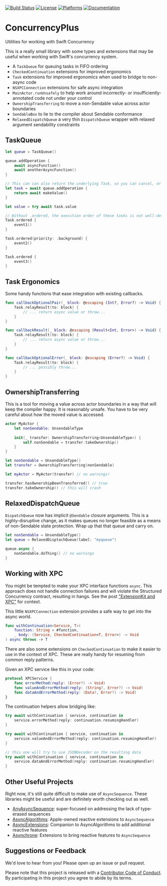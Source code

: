 [![Build Status][build status badge]][build status]
[![License][license badge]][license]
[![Platforms][platforms badge]][platforms]
[![Documentation][documentation badge]][documentation]

# ConcurrencyPlus
Utilities for working with Swift Concurrency

This is a really small library with some types and extensions that may be useful when working with Swift's concurrency system.

- A `TaskQueue` for queuing tasks in FIFO ordering
- `CheckedContinuation` extensions for improved ergonomics
- `Task` extensions for improved ergonomics when used to bridge to non-async code
- `NSXPCConnection` extensions for safe async integration
- `MainActor.runUnsafely` to help work around incorrectly- or insufficiently-annotated code not under your control
- `OwnershipTransferring` to move a non-Sendable value across actor boundaries
- `SendableBox` to lie to the compiler about Sendable conformance
- `RelaxedDispatchQueue` a very thin `DispatchQueue` wrapper with relaxed argument sendability constraints

## TaskQueue

```swift
let queue = TaskQueue()

queue.addOperation {
    await asyncFunction()
    await anotherAsyncFunction()
}

// This can can also return the underlying Task, so you can cancel, or await a value
let task = await queue.addOperation {
    return await makeValue()
}

let value = try await task.value
```

```swift
// Without .ordered, the execution order of these tasks is not well-defined.
Task.ordered {
    event1()
}

Task.ordered(priority: .background) {
    event2()
}

Task.ordered {
    event3()
}
```

## Task Ergonomics

Some handy functions that ease integration with existing callbacks.

```swift
func callbackOptionalPair(_ block: @escaping (Int?, Error?) -> Void) {
    Task.relayResult(to: block) {
        // ... return async value or throw...
    }
}

func callbackResult(_ block: @escaping (Result<Int, Error>) -> Void) {
    Task.relayResult(to: block) {
        // ... return async value or throw...
    }
}

func callbackOptionalError(_ block: @escaping (Error?) -> Void) {
    Task.relayResult(to: block) {
        // ... possibly throw...
    }
}
```

## OwnershipTransferring

This is a tool for moving a value across actor boundaries in a way that will keep the compiler happy. It is reasonably unsafe. You have to be very careful about how the moved value is accessed.

```swift
actor MyActor {
	let nonSendable: UnsendableType
	
	init(_ transfer: OwnershipTransferring<UnsendableType>) {
		self.nonSendable = transfer.takeOwnership()
	}
}

let nonSendable = UnsendableType()
let transfer = OwnershipTransferring(nonSendable)

let myActor = MyActor(transfer) // no warnings!

transfer.hasOwnershipBeenTransferred() // true
transfer.takeOwnership() // this will crash
```

## RelaxedDispatchQueue

`DispatchQueue` now has implicit `@Sendable` closure arguments. This is a highly-disruptive change, as it makes queues no longer feasible as a means of non-Sendable state protection. Wrap up that that queue and carry on.

```swift
let nonSendable = UnsendableType()
let queue = RelaxedDisptachQueue(label: "myqueue")

queue.async {
	nonSendable.doThing() // no warnings
}
```

## Working with XPC

You might be tempted to make your XPC interface functions `async`. This approach does not handle connection failures and will violate the Structured Concurrency contract, resulting in hangs. See the post ["ExtensionKit and XPC"](https://www.chimehq.com/blog/extensionkit-xpc) for context.

This little `NSXPCConnection` extension provides a safe way to get into the async world.

```swift
func withContinuation<Service, T>(
    function: String = #function, 
    _ body: (Service, CheckedContinuation<T, Error>) -> Void
) async throws -> T
```

There are also some extensions on `CheckedContinuation` to make it easier to use in the context of XPC. These are really handy for resuming from common reply patterns.

Given an XPC service like this in your code:

```swift
protocol XPCService {
    func errorMethod(reply: (Error?) -> Void)
    func valueAndErrorMethod(reply: (String?, Error?) -> Void)
    func dataAndErrorMethod(reply: (Data?, Error?) -> Void)
}
```

The continuation helpers allow bridging like:

```swift
try await withContinuation { service, continuation in
    service.errorMethod(reply: continuation.resumingHandler)
}

try await withContinuation { service, continuation in
    service.valueAndErrorMethod(reply: continuation.resumingHandler)
}

// this one will try to use JSONDecoder on the resulting data
try await withContinuation { service, continuation in
    service.dataAndErrorMethod(reply: continuation.resumingHandler)
}
```

## Other Useful Projects

Right now, it's still quite difficult to make use of `AsyncSequence`. These libraries might be useful and are definitely worth checking out as well.

- [AnyAsyncSequence](https://github.com/vsanthanam/AnyAsyncSequence): super-focused on addressing the lack of type-erased sequences
- [AsyncAlgorithms](https://github.com/apple/swift-async-algorithms): Apple-owned reactive extensions to `AsyncSequence`
- [AsyncExtensions](https://github.com/sideeffect-io/AsyncExtensions): Companion to AsyncAlgorithms to add additional reactive features
- [Asynchrone](https://github.com/reddavis/Asynchrone): Extensions to bring reactive features to `AsyncSequence`

## Suggestions or Feedback

We'd love to hear from you! Please open up an issue or pull request.

Please note that this project is released with a [Contributor Code of Conduct](CODE_OF_CONDUCT.md). By participating in this project you agree to abide by its terms.

[build status]: https://github.com/ChimeHQ/ConcurrencyPlus/actions
[build status badge]: https://github.com/ChimeHQ/ConcurrencyPlus/workflows/CI/badge.svg
[license]: https://opensource.org/licenses/BSD-3-Clause
[license badge]: https://img.shields.io/github/license/ChimeHQ/ConcurrencyPlus
[platforms]: https://swiftpackageindex.com/ChimeHQ/ConcurrencyPlus
[platforms badge]: https://img.shields.io/endpoint?url=https%3A%2F%2Fswiftpackageindex.com%2Fapi%2Fpackages%2FChimeHQ%2FConcurrencyPlus%2Fbadge%3Ftype%3Dplatforms
[documentation]: https://swiftpackageindex.com/ChimeHQ/ConcurrencyPlus/main/documentation
[documentation badge]: https://img.shields.io/badge/Documentation-DocC-blue
